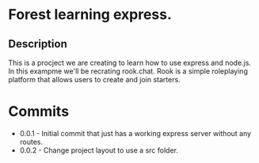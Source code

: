 # Forest learning express.

## Description
This is a procject we are creating to learn how to use express and node.js. In this exampme we'll be recrating rook.chat. Rook is a simple roleplaying platform that allows users to create and join starters.

# Commits
- 0.0.1 - Initial commit that just has a working express server without any routes.
- 0.0.2 - Change project layout to use a src folder.
